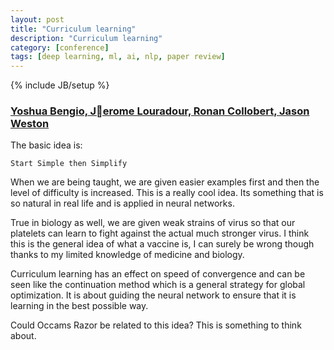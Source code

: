 ```yaml
---
layout: post
title: "Curriculum learning"
description: "Curriculum learning"
category: [conference]
tags: [deep learning, ml, ai, nlp, paper review]
---
```

{% include JB/setup %}

### [Yoshua Bengio, Jerome Louradour, Ronan Collobert, Jason Weston](http://ronan.collobert.com/pub/matos/2009_curriculum_icml.pdf)

The basic idea is:

	Start Simple then Simplify

When we are being taught, we are given easier examples first and then the level of difficulty is increased. This is a really cool idea. Its something that is so natural in real life and is applied in neural networks. 

True in biology as well, we are given weak strains of virus so that our platelets can learn to fight against the actual much stronger virus. I think this is the general idea of what a vaccine is, I can surely be wrong though thanks to my limited knowledge of medicine and biology. 

Curriculum learning has an effect on speed of convergence and can be seen like the continuation method which is a general strategy for global optimization. It is about guiding the neural network to ensure that it is learning in the best possible way. 
	
Could Occams Razor be related to this idea? This is something to think about. 
